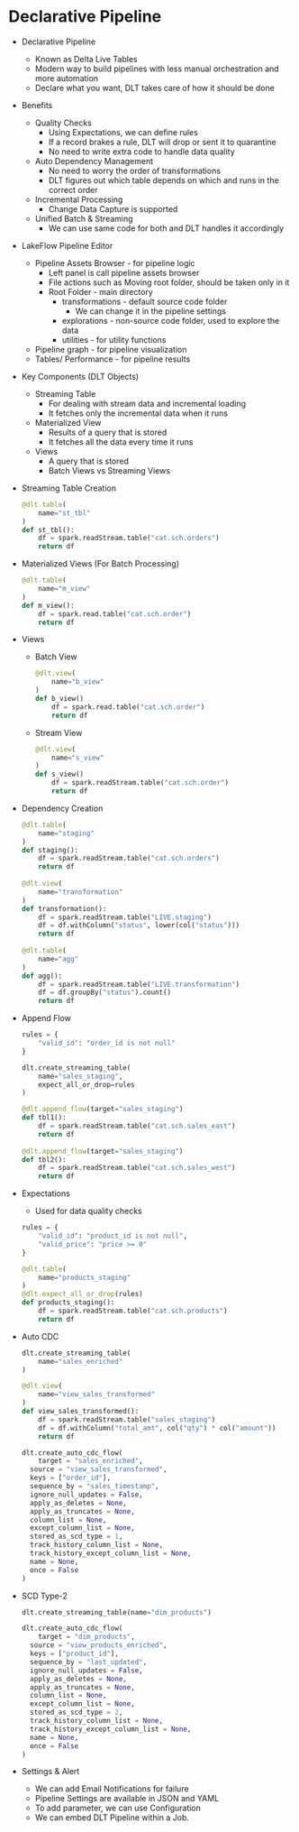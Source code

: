 # Declarative Pipeline

- Declarative Pipeline
    - Known as Delta Live Tables
    - Modern way to build pipelines with less manual orchestration and more automation
    - Declare what you want, DLT takes care of how it should be done
- Benefits
    - Quality Checks
        - Using Expectations, we can define rules
        - If a record brakes a rule, DLT will drop or sent it to quarantine
        - No need to write extra code to handle data quality
    - Auto Dependency Management
        - No need to worry the order of transformations
        - DLT figures out which table depends on which and runs in the correct order
    - Incremental Processing
        - Change Data Capture is supported
    - Unified Batch & Streaming
        - We can use same code for both and DLT handles it accordingly
- LakeFlow Pipeline Editor
    - Pipeline Assets Browser - for pipeline logic
        - Left panel is call pipeline assets browser
        - File actions such as Moving root folder, should be taken only in it
        - Root Folder - main directory
            - transformations - default source code folder
                - We can change it in the pipeline settings
            - explorations - non-source code folder, used to explore the data
            - utilities - for utility functions
    - Pipeline graph - for pipeline visualization
    - Tables/ Performance - for pipeline results
- Key Components (DLT Objects)
    - Streaming Table
        - For dealing with stream data and incremental loading
        - It fetches only the incremental data when it runs
    - Materialized View
        - Results of a query that is stored
        - It fetches all the data every time it runs
    - Views
        - A query that is stored
        - Batch Views vs Streaming Views
- Streaming Table Creation
    
    ```python
    @dlt.table(
    	name="st_tbl"
    )
    def st_tbl():
    	df = spark.readStream.table("cat.sch.orders")
    	return df
    ```
    
- Materialized Views (For Batch Processing)
    
    ```python
    @dlt.table(
    	name="m_view"
    )
    def m_view():
    	df = spark.read.table("cat.sch.order")
    	return df
    ```
    
- Views
    - Batch View
        
        ```python
        @dlt.view(
        	name="b_view"
        )
        def b_view()
        	df = spark.read.table("cat.sch.order")
        	return df
        ```
        
    - Stream View
        
        ```python
        @dlt.view(
        	name="s_view"
        )
        def s_view()
        	df = spark.readStream.table("cat.sch.order")
        	return df
        ```
        
- Dependency Creation
    
    ```python
    @dlt.table(
    	name="staging"
    )
    def staging():
    	df = spark.readStream.table("cat.sch.orders")
    	return df
    	
    @dlt.view(
    	name="transformation"
    )
    def transformation():
    	df = spark.readStream.table("LIVE.staging")
    	df = df.withColumn("status", lower(col("status")))
    	return df
    	
    @dlt.table(
    	name="agg"
    )
    def agg():
    	df = spark.readStream.table("LIVE.transformation")
    	df = df.groupBy("status").count()
    	return df
    ```
    
- Append Flow
    
    ```python
    rules = {
    	"valid_id": "order_id is not null"
    }
    
    dlt.create_streaming_table(
    	name="sales_staging",
    	expect_all_or_drop=rules
    )
    
    @dlt.append_flow(target="sales_staging")
    def tbl1():
    	df = spark.readStream.table("cat.sch.sales_east")
    	return df
    	
    @dlt.append_flow(target="sales_staging")
    def tbl2():
    	df = spark.readStream.table("cat.sch.sales_west")
    	return df
    ```
    
- Expectations
    - Used for data quality checks
    
    ```python
    rules = {
    	"valid_id": "product_id is not null",
    	"valid_price": "price >= 0"
    }
    
    @dlt.table(
    	name="products_staging"
    )
    @dlt.expect_all_or_drop(rules)
    def products_staging():
    	df = spark.readStream.table("cat.sch.products")
    	return df
    ```
    
- Auto CDC
    
    ```python
    dlt.create_streaming_table(
    	name="sales_enriched"
    )
    
    @dlt.view(
    	name="view_sales_transformed"
    )
    def view_sales_transformed():
    	df = spark.readStream.table("sales_staging")
    	df = df.withColumn("total_amt", col("qty") * col("amount"))
    	return df
    
    dlt.create_auto_cdc_flow(
    	target = "sales_enriched",
      source = "view_sales_transformed",
      keys = ["order_id"],
      sequence_by = "sales_timestamp",
      ignore_null_updates = False,
      apply_as_deletes = None,
      apply_as_truncates = None,
      column_list = None,
      except_column_list = None,
      stored_as_scd_type = 1,
      track_history_column_list = None,
      track_history_except_column_list = None,
      name = None,
      once = False
    )
    ```
    
- SCD Type-2
    
    ```python
    dlt.create_streaming_table(name="dim_products")
    
    dlt.create_auto_cdc_flow(
    	target = "dim_products",
      source = "view_products_enriched",
      keys = ["product_id"],
      sequence_by = "last_updated",
      ignore_null_updates = False,
      apply_as_deletes = None,
      apply_as_truncates = None,
      column_list = None,
      except_column_list = None,
      stored_as_scd_type = 2,
      track_history_column_list = None,
      track_history_except_column_list = None,
      name = None,
      once = False
    )
    ```
    
- Settings & Alert
    - We can add Email Notifications for failure
    - Pipeline Settings are available in JSON and YAML
    - To add parameter, we can use Configuration
    - We can embed DLT Pipeline within a Job.